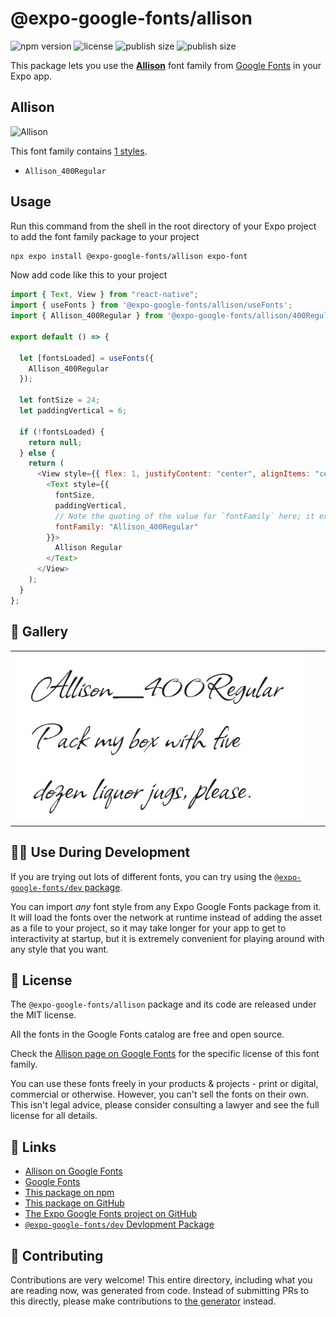 # @expo-google-fonts/allison

![npm version](https://flat.badgen.net/npm/v/@expo-google-fonts/allison)
![license](https://flat.badgen.net/github/license/expo/google-fonts)
![publish size](https://flat.badgen.net/packagephobia/install/@expo-google-fonts/allison)
![publish size](https://flat.badgen.net/packagephobia/publish/@expo-google-fonts/allison)

This package lets you use the [**Allison**](https://fonts.google.com/specimen/Allison) font family from [Google Fonts](https://fonts.google.com/) in your Expo app.

## Allison

![Allison](./font-family.png)

This font family contains [1 styles](#-gallery).

- `Allison_400Regular`

## Usage

Run this command from the shell in the root directory of your Expo project to add the font family package to your project

```sh
npx expo install @expo-google-fonts/allison expo-font
```

Now add code like this to your project

```js
import { Text, View } from "react-native";
import { useFonts } from '@expo-google-fonts/allison/useFonts';
import { Allison_400Regular } from '@expo-google-fonts/allison/400Regular';

export default () => {

  let [fontsLoaded] = useFonts({
    Allison_400Regular
  });

  let fontSize = 24;
  let paddingVertical = 6;

  if (!fontsLoaded) {
    return null;
  } else {
    return (
      <View style={{ flex: 1, justifyContent: "center", alignItems: "center" }}>
        <Text style={{
          fontSize,
          paddingVertical,
          // Note the quoting of the value for `fontFamily` here; it expects a string!
          fontFamily: "Allison_400Regular"
        }}>
          Allison Regular
        </Text>
      </View>
    );
  }
};
```

## 🔡 Gallery


||||
|-|-|-|
|![Allison_400Regular](./400Regular/Allison_400Regular.ttf.png)||||


## 👩‍💻 Use During Development

If you are trying out lots of different fonts, you can try using the [`@expo-google-fonts/dev` package](https://github.com/expo/google-fonts/tree/master/font-packages/dev#readme).

You can import _any_ font style from any Expo Google Fonts package from it. It will load the fonts over the network at runtime instead of adding the asset as a file to your project, so it may take longer for your app to get to interactivity at startup, but it is extremely convenient for playing around with any style that you want.


## 📖 License

The `@expo-google-fonts/allison` package and its code are released under the MIT license.

All the fonts in the Google Fonts catalog are free and open source.

Check the [Allison page on Google Fonts](https://fonts.google.com/specimen/Allison) for the specific license of this font family.

You can use these fonts freely in your products & projects - print or digital, commercial or otherwise. However, you can't sell the fonts on their own. This isn't legal advice, please consider consulting a lawyer and see the full license for all details.

## 🔗 Links

- [Allison on Google Fonts](https://fonts.google.com/specimen/Allison)
- [Google Fonts](https://fonts.google.com/)
- [This package on npm](https://www.npmjs.com/package/@expo-google-fonts/allison)
- [This package on GitHub](https://github.com/expo/google-fonts/tree/master/font-packages/allison)
- [The Expo Google Fonts project on GitHub](https://github.com/expo/google-fonts)
- [`@expo-google-fonts/dev` Devlopment Package](https://github.com/expo/google-fonts/tree/master/font-packages/dev)

## 🤝 Contributing

Contributions are very welcome! This entire directory, including what you are reading now, was generated from code. Instead of submitting PRs to this directly, please make contributions to [the generator](https://github.com/expo/google-fonts/tree/master/packages/generator) instead.
